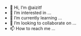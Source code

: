 - 👋 Hi, I’m @aizitf
- 👀 I’m interested in ...
- 🌱 I’m currently learning ...
- 💞️ I’m looking to collaborate on ...
- 📫 How to reach me ...

<!---
aizitf/aizitf is a ✨ special ✨ repository because its `README.md` (this file) appears on your GitHub profile.
You can click the Preview link to take a look at your changes.
--->
